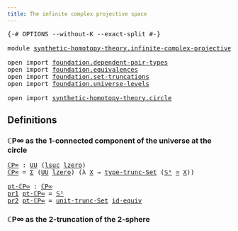 ```yaml
---
title: The infinite complex projective space
---
```


<pre class="Agda"><a id="63" class="Symbol">{-#</a> <a id="67" class="Keyword">OPTIONS</a> <a id="75" class="Pragma">--without-K</a> <a id="87" class="Pragma">--exact-split</a> <a id="101" class="Symbol">#-}</a>

<a id="106" class="Keyword">module</a> <a id="113" href="synthetic-homotopy-theory.infinite-complex-projective-space.html" class="Module">synthetic-homotopy-theory.infinite-complex-projective-space</a> <a id="173" class="Keyword">where</a>

<a id="180" class="Keyword">open</a> <a id="185" class="Keyword">import</a> <a id="192" href="foundation.dependent-pair-types.html" class="Module">foundation.dependent-pair-types</a>
<a id="224" class="Keyword">open</a> <a id="229" class="Keyword">import</a> <a id="236" href="foundation.equivalences.html" class="Module">foundation.equivalences</a>
<a id="260" class="Keyword">open</a> <a id="265" class="Keyword">import</a> <a id="272" href="foundation.set-truncations.html" class="Module">foundation.set-truncations</a>
<a id="299" class="Keyword">open</a> <a id="304" class="Keyword">import</a> <a id="311" href="foundation.universe-levels.html" class="Module">foundation.universe-levels</a>

<a id="339" class="Keyword">open</a> <a id="344" class="Keyword">import</a> <a id="351" href="synthetic-homotopy-theory.circle.html" class="Module">synthetic-homotopy-theory.circle</a>
</pre>
## Definitions

### ℂP∞ as the 1-connected component of the universe at the circle

<pre class="Agda"><a id="ℂP∞"></a><a id="481" href="synthetic-homotopy-theory.infinite-complex-projective-space.html#481" class="Function">ℂP∞</a> <a id="485" class="Symbol">:</a> <a id="487" href="foundation-core.universe-levels.html#235" class="Primitive">UU</a> <a id="490" class="Symbol">(</a><a id="491" href="Agda.Primitive.html#780" class="Primitive">lsuc</a> <a id="496" href="Agda.Primitive.html#764" class="Primitive">lzero</a><a id="501" class="Symbol">)</a>
<a id="503" href="synthetic-homotopy-theory.infinite-complex-projective-space.html#481" class="Function">ℂP∞</a> <a id="507" class="Symbol">=</a> <a id="509" href="foundation-core.dependent-pair-types.html#515" class="Record">Σ</a> <a id="511" class="Symbol">(</a><a id="512" href="foundation-core.universe-levels.html#235" class="Primitive">UU</a> <a id="515" href="Agda.Primitive.html#764" class="Primitive">lzero</a><a id="520" class="Symbol">)</a> <a id="522" class="Symbol">(λ</a> <a id="525" href="synthetic-homotopy-theory.infinite-complex-projective-space.html#525" class="Bound">X</a> <a id="527" class="Symbol">→</a> <a id="529" href="foundation.set-truncations.html#4010" class="Function">type-trunc-Set</a> <a id="544" class="Symbol">(</a><a id="545" href="synthetic-homotopy-theory.circle.html#12074" class="Postulate">𝕊¹</a> <a id="548" href="foundation-core.equivalences.html#1621" class="Function Operator">≃</a> <a id="550" href="synthetic-homotopy-theory.infinite-complex-projective-space.html#525" class="Bound">X</a><a id="551" class="Symbol">))</a>

<a id="pt-ℂP∞"></a><a id="555" href="synthetic-homotopy-theory.infinite-complex-projective-space.html#555" class="Function">pt-ℂP∞</a> <a id="562" class="Symbol">:</a> <a id="564" href="synthetic-homotopy-theory.infinite-complex-projective-space.html#481" class="Function">ℂP∞</a>
<a id="568" href="foundation-core.dependent-pair-types.html#605" class="Field">pr1</a> <a id="572" href="synthetic-homotopy-theory.infinite-complex-projective-space.html#555" class="Function">pt-ℂP∞</a> <a id="579" class="Symbol">=</a> <a id="581" href="synthetic-homotopy-theory.circle.html#12074" class="Postulate">𝕊¹</a>
<a id="584" href="foundation-core.dependent-pair-types.html#617" class="Field">pr2</a> <a id="588" href="synthetic-homotopy-theory.infinite-complex-projective-space.html#555" class="Function">pt-ℂP∞</a> <a id="595" class="Symbol">=</a> <a id="597" href="foundation.set-truncations.html#4277" class="Function">unit-trunc-Set</a> <a id="612" href="foundation-core.equivalences.html#2494" class="Function">id-equiv</a>
</pre>
### ℂP∞ as the 2-truncation of the 2-sphere
